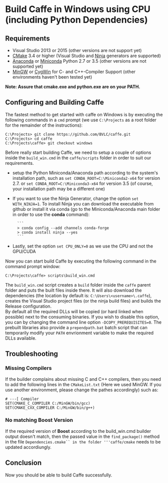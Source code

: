# Build Caffe in Windows using CPU (including Python Dependencies)

## Requirements

* Visual Studio 2013 or 2015  (other versions are not support yet)
* [CMake](https://cmake.org/) 3.4 or higher (Visual Studio and [Ninja](https://ninja-build.org/) generators are supported)
* [Anaconda](https://www.continuum.io/downloads) or [Miniconda](https://conda.io/miniconda.html) Python 2.7 or 3.5 (other versions are not supported yet)
* [MinGW](http://www.mingw.org/) or [CygWin](https://www.cygwin.com/) for C- and C++-Compiler Support (other environments haven't been tested yet)

**Note: Assure that cmake.exe and python.exe are on your PATH.**

## Configuring and Building Caffe

The fastest method to get started with caffe on Windows is by executing the following commands in a ```cmd``` prompt (we use ```C:\Projects``` as a root folder for the remainder of the instructions):

```
C:\Projects> git clone https://github.com/BVLC/caffe.git
C:\Projects> cd caffe
C:\Projects\caffe> git checkout windows
```

Before really start building Caffe, we need to setup a couple of options inside the ```build_win.cmd``` in the ```caffe/scripts``` folder in order to suit our requirements.

- setup the Python Miniconda/Anaconda path according to the system's installation path, such as ```set CONDA_ROOT=C:\Miniconda2-x64``` for version 2.7. or ```set CONDA_ROOT=C:\Miniconda3-x64``` for version 3.5 (of course, your installation path may be a different one)
- If you want to use the Ninja Generator, change the option ```set WITH_NINJA=1```. To install Ninja you can download the executable from github or install it via conda (go to the Miniconda/Anaconda main folder in order to use the **conda** command):

        ```
        > conda config --add channels conda-forge
        > conda install ninja --yes
        ```

- Lastly, set the option ```set CPU_ONLY=0``` as we use the CPU and not the GPU/CUDA

Now you can start build Caffe by executing the following command in the command prompt window:

```
C:\Projects\caffe> scripts\build_win.cmd
```

The ```build_win.cmd``` script  creates a ```build``` folder inside the ```caffe``` parent folder and puts the built files inside there. It will also download the dependencies (the location by default is: ```C:\Users\<username>\.caffe```), creates the Visual Studio project files (or the ninja build files) and builds the Release configuration. <br />
By default all the required DLLs will be copied (or hard linked when possible) next to the consuming binaries. If you wish to disable this option, you can by changing the command line option ```-DCOPY_PREREQUISITES=0```. The prebuilt libraries also provide a ```prependpath.bat``` batch script that can temporarily modify your ```PATH``` envrionment variable to make the required DLLs available.

## Troubleshooting

### Missing Compilers

If the builder complains about missing C and C++ compilers, then you need to add the following lines in the ```CMakeList.txt``` (Here we used MinGW. If you use another environment, please change the pathes accordingly) such as:

```
# ---[ Compiler
SET(CMAKE_C_COMPILER C:/MinGW/bin/gcc)
SET(CMAKE_CXX_COMPILER C:/MinGW/bin/g++)
```

### No matching Boost Version

If the required version of **Boost** according to the build_win.cmd builder output doesn't match, then the passed value in the ```find_package()``` method in the file ```Dependencies.cmake`` in the folder '''caffe/cmake``` needs to be updated accordiungly.

## Conclusion

Now you should be able to build Caffe successfully.
